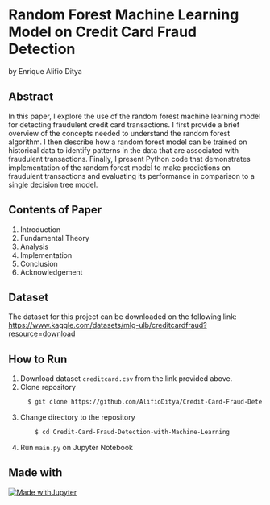 # Random Forest Machine Learning Model on Credit Card Fraud Detection
by Enrique Alifio Ditya

## Abstract
In this paper, I explore the use of the random forest 
machine learning model for detecting fraudulent credit card 
transactions. I first provide a brief overview of the concepts needed 
to understand the random forest algorithm. I then describe how a 
random forest model can be trained on historical data to identify 
patterns in the data that are associated with fraudulent transactions. 
Finally, I present Python code that demonstrates implementation of 
the random forest model to make predictions on fraudulent 
transactions and evaluating its performance in comparison to a 
single decision tree model.

## Contents of Paper
1. Introduction
2. Fundamental Theory
3. Analysis
4. Implementation
5. Conclusion
6. Acknowledgement

## Dataset
The dataset for this project can be downloaded on the following link:
https://www.kaggle.com/datasets/mlg-ulb/creditcardfraud?resource=download

## How to Run
1. Download dataset `creditcard.csv` from the link provided above.
2. Clone repository
    ``` bash
      $ git clone https://github.com/AlifioDitya/Credit-Card-Fraud-Detection-with-Machine-Learning.git
    ```
3. Change directory to the repository
    ``` bash
        $ cd Credit-Card-Fraud-Detection-with-Machine-Learning
    ```
5. Run `main.py` on Jupyter Notebook

## Made with
[![Made withJupyter](https://img.shields.io/badge/Made%20with-Jupyter-orange?style=for-the-badge&logo=Jupyter)](https://jupyter.org/try)
    
